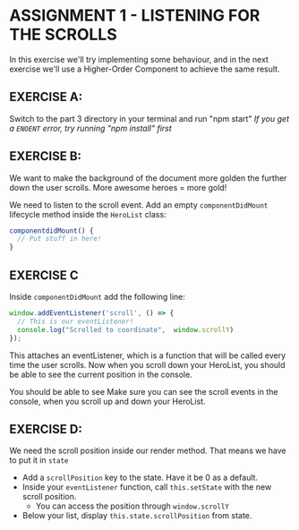 # ASSIGNMENT 1 - LISTENING FOR THE SCROLLS

In this exercise we'll try implementing some
behaviour, and in the next exercise we'll use a
Higher-Order Component to achieve the same result.

## EXERCISE A:
Switch to the part 3 directory in your terminal and run "npm start"
*If you get a `ENOENT` error, try running "npm install" first*

## EXERCISE B:
We want to make the background of the document
more golden the further down the user scrolls.
More awesome heroes = more gold!

We need to listen to the scroll event.
Add an empty `componentDidMount` lifecycle method inside
the `HeroList` class:
```js
componentdidMount() {
  // Put stuff in here!
}
```

## EXERCISE C
Inside `componentDidMount` add the following line:
```js
window.addEventListener('scroll', () => {
  // This is our eventListener!
  console.log("Scrolled to coordinate",  window.scrollY)
});
```
This attaches an eventListener, which is a function that will be called
every time the user scrolls. Now when you scroll down your HeroList, you
should be able to see the current position in the console.

You should be able to see 
Make sure you can see the scroll events in the console,
when you scroll up and down your HeroList.

## EXERCISE D:
We need the scroll position inside our render method.
That means we have to put it in `state`

- Add a `scrollPosition` key to the state. Have it be 0 as a default.
- Inside your `eventListener` function, call `this.setState` with the new scroll position.
    - You can access the position through `window.scrollY`
- Below your list, display `this.state.scrollPosition` from state.
